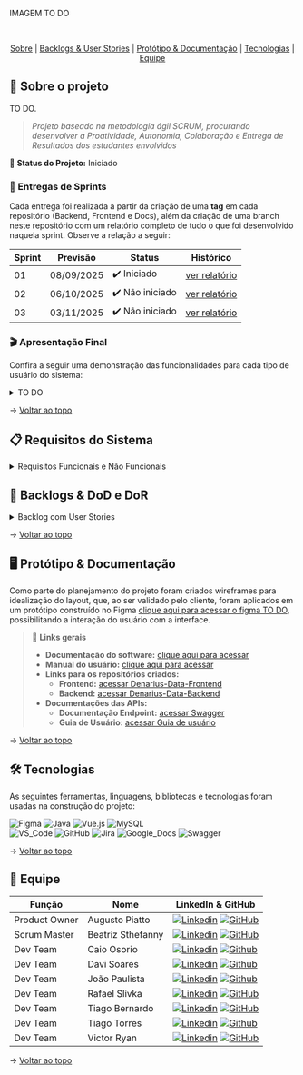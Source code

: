 IMAGEM TO DO

<br id="topo">
<p align="center">
    <a href="#sobre">Sobre</a>  |  
    <a href="#backlogs--user-stories">Backlogs & User Stories</a>  |  
    <a href="#protótipo--documentação">Protótipo & Documentação</a>  |  
    <a href="#tecnologias">Tecnologias</a>  |  
    <a href="#equipe">Equipe</a>
</p>

<span id="sobre">

## :bookmark_tabs: Sobre o projeto

TO DO.

> _Projeto baseado na metodologia ágil SCRUM, procurando desenvolver a Proatividade, Autonomia, Colaboração e Entrega de Resultados dos estudantes envolvidos_

:pushpin: **Status do Projeto:** Iniciado

### 🏁 Entregas de Sprints

Cada entrega foi realizada a partir da criação de uma **tag** em cada repositório (Backend, Frontend e Docs), além da criação de uma branch neste repositório com um relatório completo de tudo o que foi desenvolvido naquela sprint. Observe a relação a seguir:

| Sprint | Previsão   | Status         | Histórico           |
|--------|------------|----------------|---------------------|
| 01     | 08/09/2025 | ✔️ Iniciado     | [ver relatório]()   |
| 02     | 06/10/2025 | ✔️ Não iniciado | [ver relatório]()   |
| 03     | 03/11/2025 | ✔️ Não iniciado | [ver relatório]()   |

### :clapper: Apresentação Final

Confira a seguir uma demonstração das funcionalidades para cada tipo de usuário do sistema:

<details>
   <summary>TO DO</summary>
   <div align="center">
      <img src="" alt="" />
   </div>
</details>

→ [Voltar ao topo](#topo)

<span id="backlogs--user-stories">

## :clipboard: Requisitos do Sistema

<details>
<summary>Requisitos Funcionais e Não Funcionais</summary>

<br>

| Nº Requisito | Descrição                                  | Tipo                |
|--------------|--------------------------------------------|---------------------|
| RF1          |  | Funcional           |
| RNF1         |                            | Não Funcional       |

</details>

## :dart: Backlogs & DoD e DoR

<details>
<summary>Backlog com User Stories</summary>

<br>

| Rank | Prioridade | User Story | Estimativa | Sprint |
|------|---------------------|------------|------------|--------|
| 1    |     Alta             | "Eu como gestor desejo que tenha bem definido os critérios de mobilidade  para que eu possa visualizar em que situação se encontra um indicador para que eu possa determinar o nível que se encontra uma área" | 1 | 1 | 
| 2 | Alta                | "Eu como gestor desejo que tenha bem definido os níveis de alerta de acordo com os critérios de mobilidade para que eu possa determinar qual nível  se encontra a área para caso tenha algum problema seja possível assim exibir o protocolo adequado definido pela prefeitura " | 3 |1 |  
| 3  | Média                 |"Eu como gestor do sistema quero que tenha uma página mostrando os níveis de acordo com os critérios de mobilidade para que eu possa visualizar em qual nível se encontram as áreas." | 5 | 1 |  
| 4  | Média                 |"Eu como Agente de Mobilidade e Gestor do sistema quero que seja possível visualizar em uma página 1 exemplo de dashboard dinâmico para mostrar os principais corredores da cidade pré-definidos sendo eles R. Bacabal, Av. Cassiano Ricardo e Av. Dr. Nélson d'Ávila , para que eu possa realizar análise de qual corredor é mais movimentado" | 5 |1 |  
| 5  | Baixa                 |"Eu como população quero que seja possível visualizar em uma página um mapa da cidade contendo os níveis dos indicadores de cada área para que eu possa entender em que situação se encontra a área desejada "| 8 | 1 |  
| 6  | Baixa                 |"Eu como gestor do sistema desejo popular gráficos pré-definidos como gráfico de barra, gráfico de pizza e gráfico de dispersão passando os filtros que desejo para que eu possa ter a liberdade de escolher os gráficos e as informações que serão filtradas"  | 13 | 2 |  
| 7  | Alta                 |"Eu enquanto Agente de mobilidade e Gestor do sistema quero que seja possível receber os alertas para que possam ser investigados e posteriormente serem exibidos os protocolos adequados definidos pela prefeitura "  | 8 | 2 |  
| 8  | Baixa                 |"Eu enquanto gestor do sistema quero que tenha um chat na tela onde seja possível eu fazer perguntas direto para meus dados do banco de dados em linguagem natural e que ele me retorne a resposta em linguagem natural para que possa obter análises avançadas pela IA."  | 8 | 3 |  
| 9  | Alta                 | "Eu como gestor do sistema desejo que tenha os seguintes níveis de acesso: usuário geral(sem login), agentes de mobilidade e gestores ambos contendo login, para que no sistema haja uma segurança em relação aos dados que cada grupo poderá acessar"| 13 | 3 |  
# DoR(Definition of Ready)
| US_ID | Resumo da User Story | Título/Valor claro Story | Critérios de Aceitação | Regras de Negócio |
|------|-----------------------|--------------------------|------------------------|-------------------|
| 1 | "Eu como gestor desejo que tenha bem definido os critérios de mobilidade para que eu possa visulizar em que situação se encontra um indicador para que eu possa determinar o nível que se encontra uma área" | Critérios de mobilidade definidos | • Existe um documento com os critérios de mobilidade.<br>• Cada critério possui breve descrição.<br>• Os critérios permitem determinar a situação de cada indicador e, consequentemente, o nível da área. | • Os critérios são a base dos indicadores. |
| 2 | "Eu como gestor desejo que tenha bem definido os níveis de alerta de acordo com os critérios de mobilidade para que eu possa determinar qual nível se encontra a área para caso tenha algum problema seja possível assim exibir o protocolo adequado definido pela prefeitura " | Níveis de alerta por critério | • Existe um documento com os níveis de alerta de cada critério, com breve descrição.<br>• Níveis de alerta são editáveis.<br>• Com base no nível, é possível exibir o protocolo adequado definido pela Prefeitura. | • Níveis de alerta baseados nos critérios de mobilidade.<br>• Exibição do protocolo adequado conforme nível. |
| 3 | "Eu como gestor do sistema quero que tenha uma página mostrando os níveis de acordo com os critérios de mobilidade para que eu possa visualizar em qual nível se encontram as áreas." | Página “Níveis” por região | • Há um botão “Níveis”.<br>• Ao acessar, a página exibe os critérios pré-estabelecidos e os respectivos níveis por região. | • Visualização por região conforme critérios pré-estabelecidos. |
| 4 | "Eu como Agente de Mobilidade e Gestor do sistema quero que seja possível visualizar em uma página 1 exemplo de dashboard dinâmico para mostrar os principais corredores da cidade pré-definidos sendo eles R. Bacabal, Av. Cassiano Ricardo e Av. Dr. Nélson d'Ávila , para que eu possa realizar análise de qual corredor é mais movimentado" | Dashboard dos corredores principais | • Na página principal há um botão que leva ao dashboard.<br>• Ao acessar, o dashboard exibe os três corredores pré-definidos (R. Bacabal, Av. Cassiano Ricardo, Av. Dr. Nélson d’Ávila). | • Dashboard dinâmico de exemplo com os três corredores pré-definidos. |
| 5 | "Eu como população quero que seja possível visualizar em uma página um mapa da cidade contendo os níveis dos indicadores de cada área para que eu possa entender em que situação se encontra a área desejada " | Mapa público com níveis por área | • Ao entrar no sistema, o mapa da cidade carrega exibindo os níveis por área.<br>• Acesso sem autenticação (público). | • Página pública (sem login).<br>• Mapa exibe níveis dos indicadores por área. |
| 6 | "Eu como gestor do sistema desejo popular gráficos pré-definidos como gráfico de barra, gráfico de pizza e gráfico de dispersão passando os filtros que desejo para que eu possa ter a liberdade de escolher os gráficos e as informações que serão filtradas" | Gráficos pré-definidos com filtros | • Interface permite selecionar filtros e o tipo de gráfico (barra, pizza, dispersão).<br>• Ao confirmar, os gráficos são exibidos com os dados correspondentes. | • Tipos de gráfico: barra, pizza e dispersão.<br>• Filtros escolhidos pelo usuário. |
| 7 | "Eu enquanto Agente de mobilidade e Gestor do sistema quero que seja possível receber os alertas para que possam ser investigados e posteriormente serem exibidos os protocolos adequados definidos pela prefeitura " | Recebimento e gestão de alertas | • Quando ocorrerem condições que gerem alerta, eles são exibidos no sistema.<br>• É possível abrir detalhes, registrar a investigação e visualizar o “Protocolo recomendado”. | • Alertas alinhados aos níveis definidos.<br>• Exibição de protocolos definidos pela Prefeitura. |
| 8 | "Eu enquanto gestor do sistema quero que tenha um chat na tela onde seja possível eu fazer perguntas direto para meus dados do banco de dados em linguagem natural e que ele me retorne a resposta em linguagem natural para que possa obter análises avançadas pela IA." | Chat com os dados (LN) | • Campo “Chat com os dados” disponível.<br>• Usuário faz pergunta em linguagem natural sobre os dados do banco.<br>• Sistema responde em linguagem natural com base nos indicadores atuais. | • Perguntas e respostas em linguagem natural sobre os dados do banco. |
| 9 | "Eu como gestor do sistema desejo que tenha os seguintes níveis de acesso: usuário geral(sem login), agentes de mobilidade e gestores ambos contendo login, para que no sistema haja uma segurança em relação aos dados que cada grupo poderá acessar" | Níveis de acesso por perfil | • Ao acessar com cada perfil (usuário geral sem login; agentes/gestores com login), apenas as funcionalidades e dados permitidos ficam disponíveis.<br>• O mapa público permanece acessível sem login. | • Perfis: usuário geral (sem login), agentes e gestores (com login).<br>• Segurança por restrição de funcionalidades/dados por perfil.<br>• Mapa público sem login. |

# DoD(Definition of Done)
| US_ID | Repositório (branch) | Manual do usuário | Como validar |
|-----:|-----------------------|-------------------|--------------|
| 1 | DenariusData/API-4SEM | docs/manual_01.pdf | Documento entregue contendo os critérios de mobilidade e uma breve descrição de cada um. |
| 2 | DenariusData/API-4SEM | docs/manual_02.pdf | Documento entregue com os níveis de alerta por critério e breve descrição; níveis devem ser editáveis. |
| 3 | DenariusData/API-4SEM | docs/manual_03.pdf | A página estará pronta quando houver um botão “Níveis”; ao entrar, será possível ver os critérios pré-estabelecidos e os respectivos níveis por região. |
| 4 | DenariusData/API-4SEM | docs/manual_04.pdf | Na página principal haverá um botão que leva ao dashboard; ao acessá-lo, o dashboard será visualizado normalmente com os três corredores pré-definidos. |
| 5 | DenariusData/API-4SEM | docs/manual_05.pdf | Ao entrar no sistema, o mapa da cidade será carregado exibindo os níveis por área, acessível sem autenticação (público). |
| 6 | DenariusData/API-4SEM | docs/manual_06.pdf | Na interface, será possível selecionar filtros e o tipo de gráfico; ao confirmar, os gráficos serão exibidos com os dados correspondentes. |
| 7 | DenariusData/API-4SEM | docs/manual_07.pdf | Quando ocorrerem condições que gerem alerta, eles serão exibidos no sistema; será possível abrir os detalhes, registrar a investigação e visualizar o “Protocolo recomendado”. |
| 8 | DenariusData/API-4SEM | docs/manual_08.pdf | Haverá um campo “Chat com os dados”; ao perguntar (ex.: “Quais áreas estão no nível mais crítico hoje?”), o sistema responderá com base nos indicadores atuais. |
| 9 | DenariusData/API-4SEM | docs/manual_09.pdf | Ao acessar com cada perfil, somente as funcionalidades e dados permitidos estarão disponíveis; o mapa público permanece acessível sem login. |



</details>

</details>

→ [Voltar ao topo](#topo)

<span id="protótipo--documentação">

## :desktop_computer: Protótipo & Documentação

Como parte do planejamento do projeto foram criados wireframes para idealização do layout, que, ao ser validado pelo cliente, foram aplicados em um protótipo construído no Figma [clique aqui para acessar o figma TO DO](), possibilitando a interação do usuário com a interface.

> 🔗 **Links gerais**  
> - **Documentação do software:** [clique aqui para acessar](https://github.com/DenariusData/DenariusData-docs/blob/main/Guia%20de%20Instalac%CC%A7a%CC%83o.pdf)  
> - **Manual do usuário:** [clique aqui para acessar](https://github.com/DenariusData/DenariusData-docs/blob/main/Manual%20do%20Usuario.pdf)  
> - **Links para os repositórios criados:**  
>    - **Frontend:** [acessar Denarius-Data-Frontend](https://github.com/DenariusData/DenariusData-Front/tree/main)  
>    - **Backend:**  [acessar Denarius-Data-Backend](https://github.com/DenariusData/DenariusData-Back/tree/main)  
> - **Documentações das APIs:**  
>    - **Documentação Endpoint:** [acessar Swagger](#)  
>    - **Guia de Usuário:** [acessar Guia de usuário](https://github.com/DenariusData/DenariusData-docs/blob/main/Manual%20do%20Usuario.pdf)

→ [Voltar ao topo](#topo)

<span id="tecnologias">

## 🛠️ Tecnologias

As seguintes ferramentas, linguagens, bibliotecas e tecnologias foram usadas na construção do projeto:

![Figma](https://img.shields.io/badge/Figma-F24E1E?style=for-the-badge&logo=figma&logoColor=white)
![Java](https://img.shields.io/badge/Java-orange?style=for-the-badge&logo=openjdk&logoColor=white)
![Vue.js](https://img.shields.io/badge/Vue.js-35495E?style=for-the-badge&logo=vuedotjs&logoColor=4FC08D)
![MySQL](https://img.shields.io/badge/MySQL-4479A1?style=for-the-badge&logo=mysql&logoColor=white)
<br>
![VS_Code](https://img.shields.io/badge/VS_Code-CED4DA?style=for-the-badge&logo=visual-studio-code&logoColor=0078D4)
![GitHub](https://img.shields.io/badge/GitHub-181717?style=for-the-badge&logo=github&logoColor=white)
![Jira](https://img.shields.io/badge/Jira-0052CC?style=for-the-badge&logo=jira&logoColor=white)
![Google_Docs](https://img.shields.io/badge/Google%20Docs-CED4DA?style=for-the-badge&logo=google-docs&logoColor=0D96F6)
![Swagger](https://img.shields.io/badge/Swagger-85EA2D?style=for-the-badge&logo=swagger&logoColor=black)


→ [Voltar ao topo](#topo)

<span id="equipe">

## :busts_in_silhouette: Equipe

|    Função     | Nome                  | LinkedIn & GitHub |
|---------------|-----------------------|-------------------|
| Product Owner | Augusto Piatto           | [![Linkedin](https://img.shields.io/badge/Linkedin-blue?logo=Linkedin&logoColor=white)](https://www.linkedin.com/in/augusto-piatto/) [![GitHub](https://img.shields.io/badge/GitHub-111217?logo=github&logoColor=white)](https://github.com/augustopiatto) |
| Scrum Master  | Beatriz Sthefanny     | [![Linkedin](https://img.shields.io/badge/Linkedin-blue?logo=Linkedin&logoColor=white)](https://www.linkedin.com/in/beatriz-santos-0b6773220/) [![GitHub](https://img.shields.io/badge/GitHub-111217?logo=github&logoColor=white)](https://github.com/BeatrizSantos00) |
| Dev Team      | Caio Osorio        | [![Linkedin](https://img.shields.io/badge/Linkedin-blue?logo=Linkedin&logoColor=white)](https://www.linkedin.com/in/caio-o-a67224200/) [![Github](https://img.shields.io/badge/GitHub-111217?logo=github&logoColor=white)](https://github.com/User-Business) |
| Dev Team      | Davi Soares           | [![Linkedin](https://img.shields.io/badge/Linkedin-blue?logo=Linkedin&logoColor=white)](https://www.linkedin.com/in/dsf21/) [![Github](https://img.shields.io/badge/GitHub-111217?logo=github&logoColor=white)](https://github.com/DaviSFS21) |
| Dev Team      | João Paulista         | [![Linkedin](https://img.shields.io/badge/Linkedin-blue?logo=Linkedin&logoColor=white)](https://www.linkedin.com/in/joaopaulista/) [![Github](https://img.shields.io/badge/GitHub-111217?logo=github&logoColor=white)](https://github.com/joaopaulista) |
| Dev Team      | Rafael Slivka         | [![Linkedin](https://img.shields.io/badge/Linkedin-blue?logo=Linkedin&logoColor=white)](https://www.linkedin.com/in/rafael-lopes-slivka-07753326a/) [![GitHub](https://img.shields.io/badge/GitHub-111217?logo=github&logoColor=white)](https://github.com/rafaslivka) |
| Dev Team      | Tiago Bernardo        | [![Linkedin](https://img.shields.io/badge/Linkedin-blue?logo=Linkedin&logoColor=white)](https://www.linkedin.com/in/tiagobernardosantos/) [![GitHub](https://img.shields.io/badge/GitHub-111217?logo=github&logoColor=white)](https://github.com/TiagoBernardoSantos) |
| Dev Team      | Tiago Torres          | [![Linkedin](https://img.shields.io/badge/Linkedin-blue?logo=Linkedin&logoColor=white)](https://www.linkedin.com/in/tiago-torres-dos-reis/) [![Github](https://img.shields.io/badge/GitHub-111217?logo=github&logoColor=white)](https://github.com/TiagoTReis)
| Dev Team      | Victor Ryan           | [![Linkedin](https://img.shields.io/badge/Linkedin-blue?logo=Linkedin&logoColor=white)](https://www.linkedin.com/in/victor-ryan-51738b261) [![GitHub](https://img.shields.io/badge/GitHub-111217?logo=github&logoColor=white)](https://github.com/yzvictorr) |

→ [Voltar ao topo](#topo)

